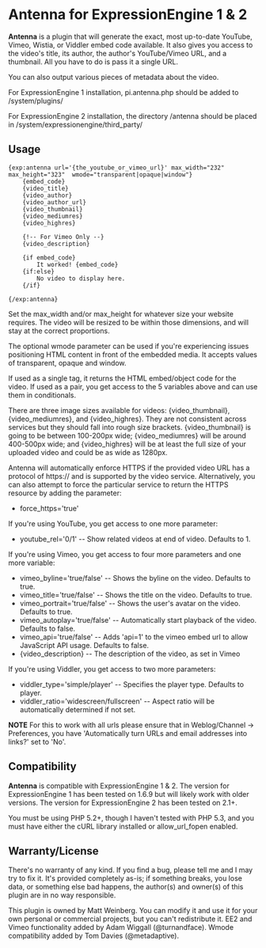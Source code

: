 Antenna for ExpressionEngine 1 & 2
========

**Antenna** is a plugin that will generate the exact, most up-to-date YouTube, Vimeo, Wistia, or Viddler embed code available. It also gives you access to the video's title, its author, the author's YouTube/Vimeo URL, and a thumbnail. All you have to do is pass it a single URL.

You can also output various pieces of metadata about the video.

For ExpressionEngine 1 installation, pi.antenna.php should be added to /system/plugins/

For ExpressionEngine 2 installation, the directory /antenna should be placed in /system/expressionengine/third_party/

Usage
-------

	{exp:antenna url='{the_youtube_or_vimeo_url}' max_width="232" max_height="323"  wmode="transparent|opaque|window"}
	    {embed_code}
	    {video_title}
	    {video_author}
	    {video_author_url}
	    {video_thumbnail}
	    {video_mediumres}
	    {video_highres}

	    {!-- For Vimeo Only --}
	    {video_description}

	    {if embed_code}
	        It worked! {embed_code}
	    {if:else}
	        No video to display here.
	    {/if}

	{/exp:antenna}


Set the max\_width and/or max\_height for whatever size your website requires. The video will be resized to be within those dimensions, and will stay at the correct proportions.

The optional wmode parameter can be used if you're experiencing issues positioning HTML content in front of the embedded media. It accepts values of transparent, opaque and window.

If used as a single tag, it returns the HTML embed/object code for the video. If used as a pair, you get access to the 5 variables above and can use them in conditionals.

There are three image sizes available for videos: {video_thumbnail}, {video_mediumres}, and {video_highres}. They are not consistent across services but they should fall into rough size brackets. {video_thumbnail} is going to be between 100-200px wide; {video_mediumres} will be around 400-500px wide; and {video_highres} will be at least the full size of your uploaded video and could be as wide as 1280px.

Antenna will automatically enforce HTTPS if the provided video URL has a protocol of https:// and is supported by the video service. Alternatively, you can also attempt to force the particular service to return the HTTPS resource by adding the parameter:

- force_https='true'

If you're using YouTube, you get access to one more parameter:

- youtube_rel='0/1' -- Show related videos at end of video. Defaults to 1.

If you're using Vimeo, you get access to four more parameters and one more variable:

- vimeo_byline='true/false' -- Shows the byline on the video. Defaults to true.
- vimeo_title='true/false' -- Shows the title on the video. Defaults to true.
- vimeo_portrait='true/false' -- Shows the user's avatar on the video. Defaults to true.
- vimeo_autoplay='true/false' -- Automatically start playback of the video. Defaults to false.
- vimeo_api='true/false' -- Adds 'api=1' to the vimeo embed url to allow JavaScript API usage. Defaults to false.
- {video_description} -- The description of the video, as set in Vimeo

If you're using Viddler, you get access to two more parameters:

- viddler_type='simple/player' -- Specifies the player type. Defaults to player.
- viddler_ratio='widescreen/fullscreen' -- Aspect ratio will be automatically determined if not set.

**NOTE** For this to work with all urls please ensure that in Weblog/Channel -> Preferences, you have 'Automatically turn URLs and email addresses into links?' set to 'No'.

Compatibility
-------

**Antenna** is compatible with ExpressionEngine 1 & 2. The version for ExpressionEngine 1 has been tested on 1.6.9 but will likely work with older versions. The version for ExpressionEngine 2 has been tested on 2.1+.

You must be using PHP 5.2+, though I haven't tested with PHP 5.3, and you must have either the cURL library installed or allow_url_fopen enabled.

Warranty/License
-------

There's no warranty of any kind. If you find a bug, please tell me and I may try to fix it. It's provided completely as-is; if something breaks, you lose data, or something else bad happens, the author(s) and owner(s) of this plugin are in no way responsible.

This plugin is owned by Matt Weinberg. You can modify it and use it for your own personal or commercial projects, but you can't redistribute it. EE2 and Vimeo functionality added by Adam Wiggall (@turnandface). Wmode compatibility added by Tom Davies (@metadaptive).
